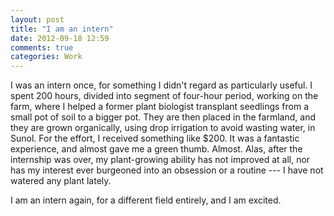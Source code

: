 ```yaml
---
layout: post
title: "I am an intern"
date: 2012-09-18 12:59
comments: true
categories: Work
---
```


I was an intern once, for something I didn't regard as particularly
useful. I spent 200 hours, divided into segment of four-hour period,
working on the farm, where I helped a former plant biologist 
transplant seedlings from a small pot of soil to a bigger pot.
They are then placed in the farmland, and they are grown organically,
using drop irrigation to avoid wasting water, in Sunol.
For the effort, I received something like $200. It was a fantastic
experience, and almost gave me a green thumb. Almost. Alas, after the
internship was over, my plant-growing ability has not improved at all,
nor has my interest ever burgeoned into an obsession or a routine ---
I have not watered any plant lately.

I am an intern again, for a different field entirely, and I am excited.

